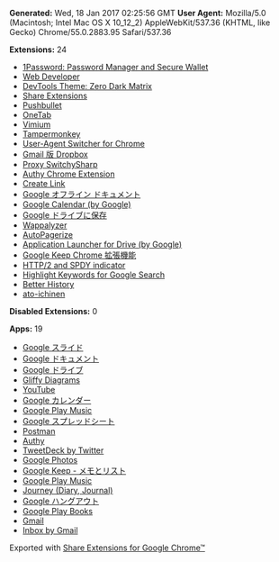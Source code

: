 **Generated:** Wed, 18 Jan 2017 02:25:56 GMT
**User Agent:** Mozilla/5.0 (Macintosh; Intel Mac OS X 10_12_2) AppleWebKit/537.36 (KHTML, like Gecko) Chrome/55.0.2883.95 Safari/537.36

**Extensions:** 24

 - [1Password: Password Manager and Secure Wallet](https://chrome.google.com/webstore/detail/aomjjhallfgjeglblehebfpbcfeobpgk) 
 - [Web Developer](https://chrome.google.com/webstore/detail/bfbameneiokkgbdmiekhjnmfkcnldhhm) 
 - [DevTools Theme: Zero Dark Matrix](https://chrome.google.com/webstore/detail/bomhdjeadceaggdgfoefmpeafkjhegbo) 
 - [Share Extensions](https://chrome.google.com/webstore/detail/chdafcbnfkfenoeejpaeenpdamhmalhe) 
 - [Pushbullet](https://chrome.google.com/webstore/detail/chlffgpmiacpedhhbkiomidkjlcfhogd) 
 - [OneTab](https://chrome.google.com/webstore/detail/chphlpgkkbolifaimnlloiipkdnihall) 
 - [Vimium](https://chrome.google.com/webstore/detail/dbepggeogbaibhgnhhndojpepiihcmeb) 
 - [Tampermonkey](https://chrome.google.com/webstore/detail/dhdgffkkebhmkfjojejmpbldmpobfkfo) 
 - [User-Agent Switcher for Chrome](https://chrome.google.com/webstore/detail/djflhoibgkdhkhhcedjiklpkjnoahfmg) 
 - [Gmail 版 Dropbox](https://chrome.google.com/webstore/detail/dpdmhfocilnekecfjgimjdeckachfbec) 
 - [Proxy SwitchySharp](https://chrome.google.com/webstore/detail/dpplabbmogkhghncfbfdeeokoefdjegm) 
 - [Authy Chrome Extension](https://chrome.google.com/webstore/detail/fhgenkpocbhhddlgkjnfghpjanffonno) 
 - [Create Link](https://chrome.google.com/webstore/detail/gcmghdmnkfdbncmnmlkkglmnnhagajbm) 
 - [Google オフライン ドキュメント](https://chrome.google.com/webstore/detail/ghbmnnjooekpmoecnnnilnnbdlolhkhi) 
 - [Google Calendar (by Google)](https://chrome.google.com/webstore/detail/gmbgaklkmjakoegficnlkhebmhkjfich) 
 - [Google ドライブに保存](https://chrome.google.com/webstore/detail/gmbmikajjgmnabiglmofipeabaddhgne) 
 - [Wappalyzer](https://chrome.google.com/webstore/detail/gppongmhjkpfnbhagpmjfkannfbllamg) 
 - [AutoPagerize](https://chrome.google.com/webstore/detail/igiofjhpmpihnifddepnpngfjhkfenbp) 
 - [Application Launcher for Drive (by Google)](https://chrome.google.com/webstore/detail/lmjegmlicamnimmfhcmpkclmigmmcbeh) 
 - [Google Keep Chrome 拡張機能](https://chrome.google.com/webstore/detail/lpcaedmchfhocbbapmcbpinfpgnhiddi) 
 - [HTTP/2 and SPDY indicator](https://chrome.google.com/webstore/detail/mpbpobfflnpcgagjijhmgnchggcjblin) 
 - [Highlight Keywords for Google Search](https://chrome.google.com/webstore/detail/nhahncknpppipmgjchbbhehkfglelepf) 
 - [Better History](https://chrome.google.com/webstore/detail/obciceimmggglbmelaidpjlmodcebijb) 
 - [ato-ichinen](https://chrome.google.com/webstore/detail/pojaolkbbklmcifckclknpolncdmbaph) 

**Disabled Extensions:** 0

**Apps:** 19
 - [Google スライド](https://chrome.google.com/webstore/detail/aapocclcgogkmnckokdopfmhonfmgoek) 
 - [Google ドキュメント](https://chrome.google.com/webstore/detail/aohghmighlieiainnegkcijnfilokake) 
 - [Google ドライブ](https://chrome.google.com/webstore/detail/apdfllckaahabafndbhieahigkjlhalf) 
 - [Gliffy Diagrams](https://chrome.google.com/webstore/detail/bhmicilclplefnflapjmnngmkkkkpfad) 
 - [YouTube](https://chrome.google.com/webstore/detail/blpcfgokakmgnkcojhhkbfbldkacnbeo) 
 - [Google カレンダー](https://chrome.google.com/webstore/detail/ejjicmeblgpmajnghnpcppodonldlgfn) 
 - [Google Play Music](https://chrome.google.com/webstore/detail/fahmaaghhglfmonjliepjlchgpgfmobi) 
 - [Google スプレッドシート](https://chrome.google.com/webstore/detail/felcaaldnbdncclmgdcncolpebgiejap) 
 - [Postman](https://chrome.google.com/webstore/detail/fhbjgbiflinjbdggehcddcbncdddomop) 
 - [Authy](https://chrome.google.com/webstore/detail/gaedmjdfmmahhbjefcbgaolhhanlaolb) 
 - [TweetDeck by Twitter](https://chrome.google.com/webstore/detail/hbdpomandigafcibbmofojjchbcdagbl) 
 - [Google Photos](https://chrome.google.com/webstore/detail/hcglmfcclpfgljeaiahehebeoaiicbko) 
 - [Google Keep - メモとリスト](https://chrome.google.com/webstore/detail/hmjkmjkepdijhoojdojkdfohbdgmmhki) 
 - [Google Play Music](https://chrome.google.com/webstore/detail/icppfcnhkcmnfdhfhphakoifcfokfdhg) 
 - [Journey (Diary, Journal)](https://chrome.google.com/webstore/detail/jlncjaehedpdoinepaejmlpbmdkgmpog) 
 - [Google ハングアウト](https://chrome.google.com/webstore/detail/knipolnnllmklapflnccelgolnpehhpl) 
 - [Google Play Books](https://chrome.google.com/webstore/detail/mmimngoggfoobjdlefbcabngfnmieonb) 
 - [Gmail](https://chrome.google.com/webstore/detail/pjkljhegncpnkpknbcohdijeoejaedia) 
 - [Inbox by Gmail](https://chrome.google.com/webstore/detail/pkclgpgponpjmpfokoepglboejdobkpl) 


Exported with [Share Extensions for Google Chrome™](https://chrome.google.com/webstore/detail/chdafcbnfkfenoeejpaeenpdamhmalhe)
